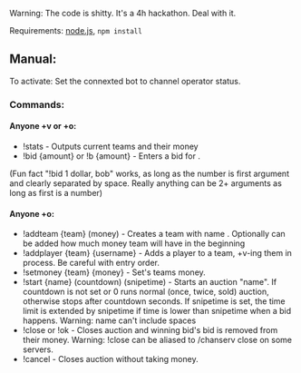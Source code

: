 Warning: The code is shitty. It's a 4h hackathon. Deal with it.

Requirements: [node.js](http://nodejs.org/), `npm install`

## Manual:

To activate: Set the connexted bot to channel operator status.

### Commands:

#### Anyone +v or +o:

* !stats - Outputs current teams and their money
* !bid {amount}  or  !b {amount} - Enters a bid for <amount>.

(Fun fact "!bid 1 dollar, bob" works, as long as the number is first argument and clearly separated by space. Really anything can be 2+ arguments as long as first is a number)

#### Anyone +o:

* !addteam {team} (money) - Creates a team with name <team>. Optionally can be added how much money team will have in the beginning
* !addplayer {team} {username} - Adds a player to a team, +v-ing them in process. Be careful with entry order.
* !setmoney {team} {money} - Set's teams money.
* !start {name} (countdown) (snipetime) - Starts an auction "name". If countdown is not set or 0 runs normal (once, twice, sold) auction, otherwise stops after countdown seconds. If snipetime is set, the time limit is extended by snipetime if time is lower than snipetime when a bid happens. Warning: name can't include spaces
* !close  or  !ok - Closes auction and winning bid's bid is removed from their money. Warning: !close can be aliased to /chanserv close on some servers.
* !cancel - Closes auction without taking money.
